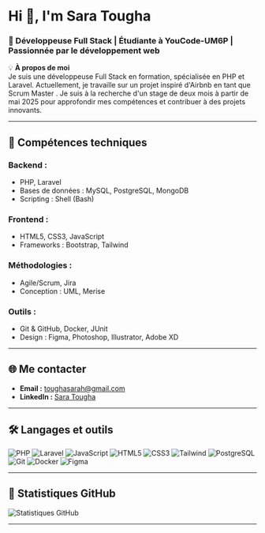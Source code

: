 # Hi 👋, I'm Sara Tougha

### 🚀 Développeuse Full Stack | Étudiante à YouCode-UM6P | Passionnée par le développement web

💡 **À propos de moi**  
Je suis une développeuse Full Stack en formation, spécialisée en PHP et Laravel. Actuellement, je travaille sur un projet inspiré d'Airbnb en tant que Scrum Master . Je suis à la recherche d'un stage de deux mois à partir de mai 2025 pour approfondir mes compétences et contribuer à des projets innovants.

---

## 🌟 **Compétences techniques**

### **Backend :**
- PHP, Laravel
- Bases de données : MySQL, PostgreSQL, MongoDB
- Scripting : Shell (Bash)

### **Frontend :**
- HTML5, CSS3, JavaScript
- Frameworks : Bootstrap, Tailwind

### **Méthodologies :**
- Agile/Scrum, Jira
- Conception : UML, Merise

### **Outils :**
- Git & GitHub, Docker, JUnit
- Design : Figma, Photoshop, Illustrator, Adobe XD


---

## 🌐 **Me contacter**

- **Email :** toughasarah@gmail.com
- **LinkedIn :** [Sara Tougha]([https://www.linkedin.com/in/sara-tougha](https://www.linkedin.com/in/sara-tougha-4880ba271/))

---

## 🛠️ **Langages et outils**

![PHP](https://img.shields.io/badge/-PHP-777BB4?logo=php&logoColor=white)
![Laravel](https://img.shields.io/badge/-Laravel-FF2D20?logo=laravel&logoColor=white)
![JavaScript](https://img.shields.io/badge/-JavaScript-F7DF1E?logo=javascript&logoColor=black)
![HTML5](https://img.shields.io/badge/-HTML5-E34F26?logo=html5&logoColor=white)
![CSS3](https://img.shields.io/badge/-CSS3-1572B6?logo=css3&logoColor=white)
![Tailwind](https://img.shields.io/badge/-Tailwind_CSS-06B6D4?logo=tailwind-css&logoColor=white)
![PostgreSQL](https://img.shields.io/badge/-PostgreSQL-4169E1?logo=postgresql&logoColor=white)
![Git](https://img.shields.io/badge/-Git-F05032?logo=git&logoColor=white)
![Docker](https://img.shields.io/badge/-Docker-2496ED?logo=docker&logoColor=white)
![Figma](https://img.shields.io/badge/-Figma-F24E1E?logo=figma&logoColor=white)

---

## 🌟 **Statistiques GitHub**

![Statistiques GitHub](https://github-readme-stats.vercel.app/api?username=hougdosage&show_icons=true&theme=radical)

---
<!--
**toughasara/toughasara** is a ✨ _special_ ✨ repository because its `README.md` (this file) appears on your GitHub profile.

Here are some ideas to get you started:

- 🔭 I’m currently working on ...
- 🌱 I’m currently learning ...
- 👯 I’m looking to collaborate on ...
- 🤔 I’m looking for help with ...
- 💬 Ask me about ...
- 📫 How to reach me: ...
- 😄 Pronouns: ...
- ⚡ Fun fact: ...
-->
